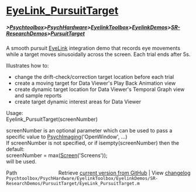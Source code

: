 # [EyeLink_PursuitTarget](EyeLink_PursuitTarget)
##### >[Psychtoolbox](Psychtoolbox)>[PsychHardware](PsychHardware)>[EyelinkToolbox](EyelinkToolbox)>[EyelinkDemos](EyelinkDemos)>[SR-ResearchDemos](SR-ResearchDemos)>[PursuitTarget](PursuitTarget)

A smooth pursuit [EyeLink](EyeLink) integration demo that records eye movements  
while a target moves sinusoidally across the screen. Each trial ends after 5s.  
  
Illustrates how to:  
  - change the drift-check/correction target location before each trial  
  - create a moving target for Data Viewer's Play Back Animation view  
  - create dynamic target location for Data Viewer's Temporal Graph view and sample reports  
  - create target dynamic interest areas for Data Viewer  
  
Usage:  
Eyelink\_PursuitTarget(screenNumber)  
  
screenNumber is an optional parameter which can be used to pass a specific value to [PsychImaging](PsychImaging)('OpenWindow', ...)  
If screenNumber is not specified, or if isempty(screenNumber) then the default:  
screenNumber = max([Screen](Screen)('Screens'));  
will be used.  




<div class="code_header" style="text-align:right;">
  <span style="float:left;">Path&nbsp;&nbsp;</span> <span class="counter">Retrieve <a href=
  "https://raw.github.com/Psychtoolbox-3/Psychtoolbox-3/beta/Psychtoolbox/PsychHardware/EyelinkToolbox/EyelinkDemos/SR-ResearchDemos/PursuitTarget/EyeLink_PursuitTarget.m">current version from GitHub</a> | View <a href=
  "https://github.com/Psychtoolbox-3/Psychtoolbox-3/commits/beta/Psychtoolbox/PsychHardware/EyelinkToolbox/EyelinkDemos/SR-ResearchDemos/PursuitTarget/EyeLink_PursuitTarget.m">changelog</a></span>
</div>
<div class="code">
  <code>Psychtoolbox/PsychHardware/EyelinkToolbox/EyelinkDemos/SR-ResearchDemos/PursuitTarget/EyeLink_PursuitTarget.m</code>
</div>

